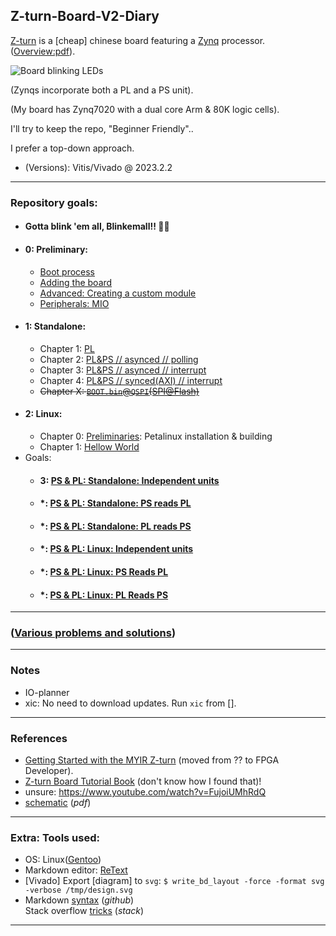 ## Z-turn-Board-V2-Diary
[Z-turn](https://www.myirtech.com/list.asp?id=708) is a [cheap] chinese board featuring a [Zynq](https://www.xilinx.com/products/silicon-devices/soc/zynq-7000.html) processor. ([Overview:pdf](https://www.myirtech.com/download/Zynq7000/Z-turnBoardV2.pdf)).

![](.site/images/preview.gif "Board blinking LEDs")

(Zynqs incorporate both a PL and a PS unit).

(My board has Zynq7020 with a dual core Arm & 80K logic cells).

I'll try to keep the repo, "Beginner Friendly"..

I prefer a top-down approach.

* (Versions): Vitis/Vivado @ 2023.2.2

---

### Repository goals:
* #### Gotta blink 'em all, Blinkemall!! 🧶🧶
* #### 0: Preliminary:
    * [Boot process](.site/Preliminary/Boot_process/README.md)
    * [Adding the board](.site/Preliminary/Adding_the_board/README.md)
    * [Advanced: Creating a custom module](.site/Preliminary/Module/README.md)
    * [Peripherals: MIO](.site/Preliminary/Peripherals/README.md)
* #### 1: Standalone:
    * Chapter 1: [PL](.site/projects/standalone/PL/README.md)
    * Chapter 2: [PL&PS // asynced // polling](.site/projects/standalone/PL&PS.asynced/README.md)
    * Chapter 3: [PL&PS // asynced // interrupt](.site/projects/standalone/PL&PS.asynced.interrupt/README.md)
    * Chapter 4: [PL&PS // synced(AXI) // interrupt](.site/projects/standalone/PL&PS.synced/README.md)
    * ~~Chapter X: [`BOOT.bin`@`QSPI`(SPI@Flash)](.site/projects/standalone/qspi/README.md)~~
* #### 2: Linux:
    * Chapter 0: [Preliminaries](.site/projects/linux/preliminary/README.md): Petalinux installation & building
    * Chapter 1: [Hellow World](.site/projects/linux/hellow_world/README.md)
* Goals:
    * #### 3: [PS & PL: Standalone: Independent units](.site/projects/PS_&_PL:_Standalone:_Independent_units/README.md)
    * #### *: [PS & PL: Standalone: PS reads PL](.site/projects/PS_&_PL:_Standalone:_PS_reads_PL/README.md)
    * #### *: [PS & PL: Standalone: PL reads PS](.site/projects/PS_&_PL:_Standalone:_PL_reads_PS/README.md)
    * #### *: [PS & PL: Linux: Independent units](.site/projects/PS_&_PL:_Linux:_Independent_units/README.md)
    * #### *: [PS & PL: Linux: PS Reads PL](.site/projects/PS_&_PL:_Linux:_PS_Reads_PL/README.md)
    * #### *: [PS & PL: Linux: PL Reads PS](.site/projects/PS_&_PL:_Linux:_PL_Reads_PS/README.md)

---

### ([Various problems and solutions](Problems.md))

---

### Notes

* IO-planner
* xic: No need to download updates. Run `xic` from [].

---

### References

* [Getting Started with the MYIR Z-turn](https://www.youtube.com/watch?v=fVrcUiYxe7M) (moved from ?? to FPGA Developer).
* [Z-turn Board Tutorial Book](https://www.myirtech.com/soft.asp?id=969) (don't know how I found that)!
* unsure: https://www.youtube.com/watch?v=FujoiUMhRdQ
* [schematic](https://www.myirtech.com/download/Zynq7000/zturnv2Schematic.pdf) (*pdf*)

---

### Extra: Tools used:
* OS: Linux([Gentoo](https://www.gentoo.org/))
* Markdown editor: [ReText](https://github.com/retext-project/retext)
* [Vivado] Export [diagram] to `svg`: `$ write_bd_layout -force -format svg -verbose /tmp/design.svg`
* Markdown [syntax](https://docs.github.com/en/get-started/writing-on-github/getting-started-with-writing-and-formatting-on-github/basic-writing-and-formatting-syntax) (*github*)  
Stack overflow [tricks](https://stackoverflow.com/editing-help) (*stack*)

---